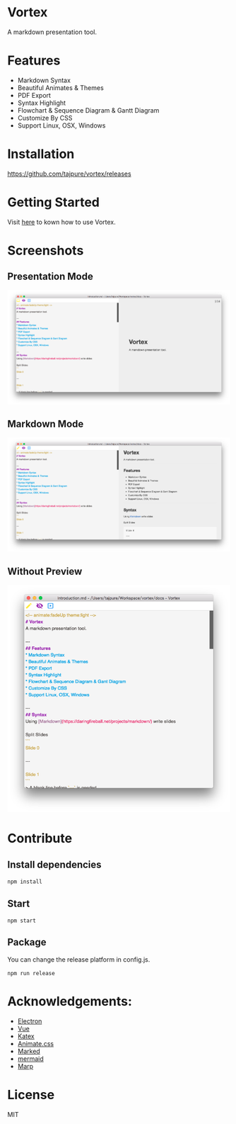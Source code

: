 # Vortex
A markdown presentation tool.

# Features
* Markdown Syntax
* Beautiful Animates & Themes
* PDF Export
* Syntax Highlight
* Flowchart & Sequence Diagram & Gantt Diagram
* Customize By CSS
* Support Linux, OSX, Windows

# Installation
https://github.com/tajpure/vortex/releases

# Getting Started
Visit [here](https://github.com/tajpure/vortex/wiki) to kown how to use Vortex.

# Screenshots
## Presentation Mode
![Demo](./docs/images/presentation.png)

## Markdown Mode
![Demo](./docs/images/markdown.png)

## Without Preview
![Demo](./docs/images/without_preview.png)

# Contribute
## Install dependencies
```
npm install
```
## Start
```
npm start
```
## Package
You can change the release platform in config.js.
```
npm run release
```

# Acknowledgements:
* [Electron](http://electron.atom.io/)
* [Vue](http://vuejs.org/)
* [Katex](https://github.com/Khan/KaTeX)
* [Animate.css](https://daneden.github.io/animate.css/)
* [Marked](https://github.com/chjj/marked)
* [mermaid](https://github.com/knsv/mermaid)
* [Marp](https://yhatt.github.io/marp/)

# License
MIT

